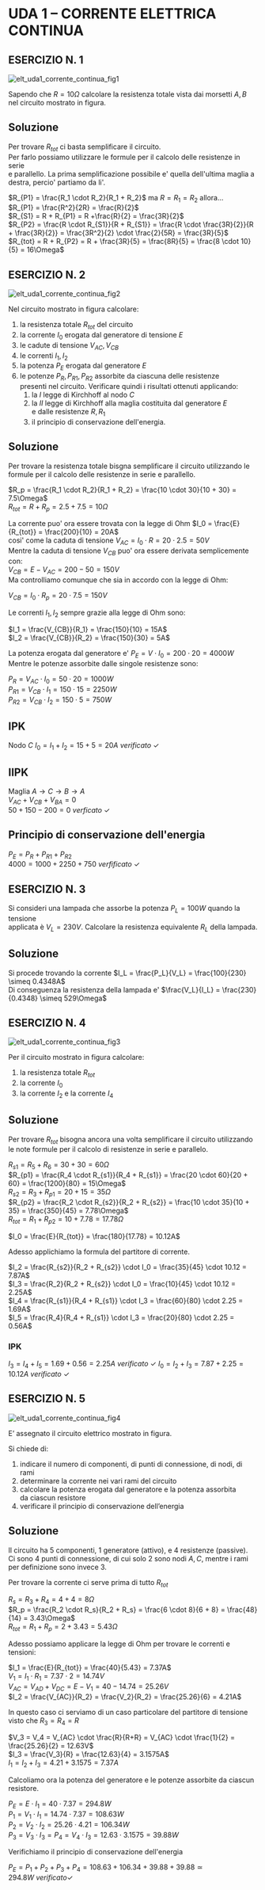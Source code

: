 # UDA 1 – CORRENTE ELETTRICA CONTINUA

## ESERCIZIO N. 1  

![elt_uda1_corrente_continua_fig1](https://user-images.githubusercontent.com/7195133/204739070-0d2d930c-5a30-4835-91a2-7dc579be7182.jpg)  

Sapendo che $R = 10\Omega$ calcolare la resistenza totale vista dai morsetti $A, B$  
nel circuito mostrato in figura.  

## Soluzione  

Per trovare $R_{tot}$ ci basta semplificare il circuito.  
Per farlo possiamo utilizzare le formule per il calcolo delle resistenze in serie  
e parallello. La prima semplificazione possibile e' quella dell'ultima maglia a  
destra, percio' partiamo da li'.

$R_{P1} = \frac{R_1 \cdot R_2}{R_1 + R_2}$ ma $R = R_1 = R_2$ allora...  
$R_{P1} = \frac{R^2}{2R} = \frac{R}{2}$  
$R_{S1} = R + R_{P1} = R +\frac{R}{2} = \frac{3R}{2}$    
$R_{P2} = \frac{R \cdot R_{S1}}{R + R_{S1}} = \frac{R \cdot \frac{3R}{2}}{R + \frac{3R}{2}} = \frac{3R^2}{2} \cdot \frac{2}{5R} = \frac{3R}{5}$  
$R_{tot} = R + R_{P2} = R + \frac{3R}{5} = \frac{8R}{5} = \frac{8 \cdot 10}{5} = 16\Omega$


## ESERCIZIO N. 2  

![elt_uda1_corrente_continua_fig2](https://user-images.githubusercontent.com/7195133/204798498-ee5d28d6-4b54-415a-b9a5-b42b496ae96f.jpg)  

Nel circuito mostrato in figura calcolare:  

1. la resistenza totale $R_{tot}$ del circuito
2. la corrente $I_0$ erogata dal generatore di tensione $E$
3. le cadute di tensione $V_{AC}, V_{CB}$
4. le correnti $I_1, I_2$
5. la potenza $P_E$ erogata dal generatore $E$
6. le potenze $P_R, P_{R1}, P_{R2}$ assorbite da ciascuna delle resistenze  
   presenti nel circuito. Verificare quindi i risultati ottenuti applicando:
   1. la $I$ legge di Kirchhoff al nodo $C$
   2. la $II$ legge di Kirchhoff alla maglia costituita dal generatore $E$  
      e dalle resistenze $R, R_1$
   3. il principio di conservazione dell'energia.


## Soluzione  

Per trovare la resistenza totale bisgna semplificare il circuito utilizzando le  
formule per il calcolo delle resistenze in serie e parallello.  

$R_p = \frac{R_1 \cdot R_2}{R_1 + R_2} = \frac{10 \cdot 30}{10 + 30} = 7.5\Omega$  
$R_{tot} = R + R_p = 2.5 + 7.5 = 10\Omega$  

La corrente puo' ora essere trovata con la legge di Ohm $I_0 = \frac{E}{R_{tot}} = \frac{200}{10} = 20A$  
cosi' come la caduta di tensione $V_{AC} = I_0 \cdot R = 20 \cdot 2.5 = 50V$  
Mentre la caduta di tensione $V_{CB}$ puo' ora essere derivata semplicemente con:  
$V_{CB} = E - V_{AC} = 200 - 50 = 150V$  
Ma controlliamo comunque che sia in accordo con la legge di Ohm:

$V_{CB} = I_0 \cdot R_p = 20 \cdot 7.5 = 150V$  

Le correnti $I_1, I_2$ sempre grazie alla legge di Ohm sono:

$I_1 = \frac{V_{CB}}{R_1} = \frac{150}{10} = 15A$  
$I_2 = \frac{V_{CB}}{R_2} = \frac{150}{30} = 5A$  

La potenza erogata dal generatore e' $P_E = V \cdot I_0 = 200 \cdot 20 = 4000W$  
Mentre le potenze assorbite dalle singole resistenze sono:  

$P_R = V_{AC} \cdot I_0 = 50 \cdot 20 = 1000W$  
$P_{R1} = V_{CB} \cdot I_1 = 150 \cdot 15 = 2250W$  
$P_{R2} = V_{CB} \cdot I_2 = 150 \cdot 5 = 750W$  

## IPK  
Nodo $C$
  $I_0 = I_1 + I_2 = 15 + 5 = 20A \ verificato\ \checkmark$  

## IIPK
Maglia $A \rightarrow C \rightarrow B \rightarrow A$  
$V_{AC} + V_{CB} + V_{BA} = 0$  
$50 + 150 - 200 = 0\ verficato\ \checkmark$


## Principio di conservazione dell'energia  
$P_E = P_R + P_{R1} + P_{R2}$  
$4000 = 1000 + 2250 + 750\ verfificato\ \checkmark$


## ESERCIZIO N. 3  

Si consideri una lampada che assorbe la potenza $P_L = 100W$ quando la tensione  
applicata è $V_L = 230V$. Calcolare la resistenza equivalente $R_L$ della lampada.  

## Soluzione  
Si procede trovando la corrente $I_L = \frac{P_L}{V_L} = \frac{100}{230} \simeq 0.4348A$  
Di conseguenza la resistenza della lampada e' $\frac{V_L}{I_L} = \frac{230}{0.4348} \simeq 529\Omega$


## ESERCIZIO N. 4  

![elt_uda1_corrente_continua_fig3](https://user-images.githubusercontent.com/7195133/204860768-c12eab47-8a5b-49df-bf98-0c2dd1a44941.jpg)  

Per il circuito mostrato in figura calcolare:
1. la resistenza totale $R_{tot}$
2. la corrente $I_0$
3. la corrente $I_2$ e la corrente $I_4$   

## Soluzione  

Per trovare $R_{tot}$ bisogna ancora una volta semplificare il circuito utilizzando  
le note formule per il calcolo di resistenze in serie e parallelo.  

$R_{s1} = R_5 + R_6 = 30 + 30 = 60\Omega$  
$R_{p1} = \frac{R_4 \cdot R_{s1}}{R_4 + R_{s1}} = \frac{20 \cdot 60}{20 + 60} = \frac{1200}{80} = 15\Omega$  
$R_{s2} = R_3 + R_{p1} = 20 + 15 = 35\Omega$  
$R_{p2} = \frac{R_2 \cdot R_{s2}}{R_2 + R_{s2}} = \frac{10 \cdot 35}{10 + 35} = \frac{350}{45} = 7.78\Omega$  
$R_{tot} = R_1 + R_{p2} = 10 + 7.78 = 17.78\Omega$  

$I_0 = \frac{E}{R_{tot}} = \frac{180}{17.78} = 10.12A$  

Adesso applichiamo la formula del partitore di corrente.  

$I_2 = \frac{R_{s2}}{R_2 + R_{s2}} \cdot I_0 = \frac{35}{45} \cdot 10.12 = 7.87A$  
$I_3 = \frac{R_2}{R_2 + R_{s2}} \cdot I_0 = \frac{10}{45} \cdot 10.12 = 2.25A$  
$I_4 = \frac{R_{s1}}{R_4 + R_{s1}} \cdot I_3 = \frac{60}{80} \cdot 2.25 = 1.69A$  
$I_5 = \frac{R_4}{R_4 + R_{s1}} \cdot I_3 = \frac{20}{80} \cdot 2.25 = 0.56A$


### IPK  
$I_3 = I_4 + I_5 = 1.69 + 0.56 = 2.25A\ verificato\ \checkmark$
$I_0 = I_2 + I_3 = 7.87 + 2.25 = 10.12A\ verificato\ \checkmark$

## ESERCIZIO N. 5  

![elt_uda1_corrente_continua_fig4](https://user-images.githubusercontent.com/7195133/205460813-487cfb99-02a2-464c-934e-4b6e8cc5bd40.jpg)  

E’ assegnato il circuito elettrico mostrato in figura.  

Si chiede di:

1. indicare il numero di componenti, di punti di connessione, di nodi, di rami
2. determinare la corrente nei vari rami del circuito
3. calcolare la potenza erogata dal generatore e la potenza assorbita  
   da ciascun resistore
4. verificare il principio di conservazione dell’energia  

## Soluzione  

Il circuito ha 5 componenti, 1 generatore (attivo), e 4 resistenze (passive).  
Ci sono 4 punti di connessione, di cui solo 2 sono nodi $A, C$, mentre i rami  
per definizione sono invece 3.  

Per trovare la corrente ci serve prima di tutto $R_{tot}$  

$R_s = R_3 + R_4 = 4 + 4 = 8\Omega$  
$R_p = \frac{R_2 \cdot R_s}{R_2 + R_s} = \frac{6 \cdot 8}{6 + 8} = \frac{48}{14} = 3.43\Omega$  
$R_{tot} = R_1 + R_p = 2 + 3.43 = 5.43\Omega$  

Adesso possiamo applicare la legge di Ohm per trovare le correnti e tensioni:  

$I_1 = \frac{E}{R_{tot}} = \frac{40}{5.43} = 7.37A$  
$V_1 = I_1 \cdot R_1 = 7.37 \cdot 2 = 14.74V$  
$V_{AC} = V_{AD} + V_{DC} = E - V_1 = 40 - 14.74 = 25.26V$  
$I_2 = \frac{V_{AC}}{R_2} = \frac{V_2}{R_2} = \frac{25.26}{6} = 4.21A$  

In questo caso ci serviamo di un caso particolare del partitore di tensione visto che  $R_3 = R_4 = R$  

$V_3 = V_4 = V_{AC} \cdot \frac{R}{R+R} = V_{AC} \cdot \frac{1}{2} = \frac{25.26}{2} = 12.63V$  
$I_3 = \frac{V_3}{R} = \frac{12.63}{4} = 3.1575A$  
$I_1 = I_2 + I_3 = 4.21 + 3.1575 = 7.37A$  

Calcoliamo ora la potenza del generatore e le potenze assorbite da ciascun resistore.  

$P_E = E \cdot I_1 = 40 \cdot 7.37 = 294.8W$  
$P_1 = V_1 \cdot I_1 = 14.74 \cdot 7.37 = 108.63W$  
$P_2 = V_2 \cdot I_2 = 25.26 \cdot 4.21 = 106.34W$  
$P_3 = V_3 \cdot I_3 = P_4 = V_4 \cdot I_3 = 12.63 \cdot 3.1575 = 39.88W$  

Verifichiamo il principio di conservazione dell'energia

$P_E = P_1 + P_2 + P_3 + P_4 = 108.63 + 106.34 + 39.88 + 39.88 \simeq 294.8W\ verificato \checkmark$


